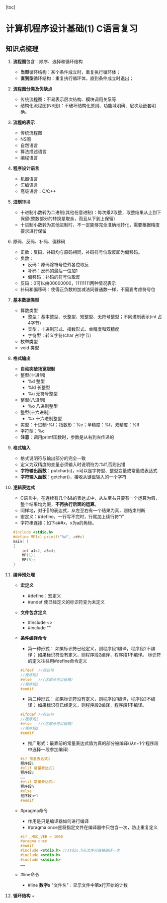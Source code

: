 [toc]

# 计算机程序设计基础(1) C语言复习

## 知识点梳理

1.  **流程图**包含：顺序、选择和循环结构
	+ **当型**循环结构：某个条件成立时，重复执行循环体；
	+ **直到型**循环结构：重复执行循环体，直到条件成立时退出；

2. **流程图分类及优缺点**
	+ 传统流程图：不易表示层次结构、模块调用关系等
	+ 结构化流程图(NS图)：不破坏结构化原则、功能域明确、层次及嵌套明确。
3. **流程的表示**
	+ 传统流程图
	+ NS图
	+ 自然语言
	+ 算法描述语言
	+ 编程语言
4. **程序设计语言**
	+ 机器语言
	+ 汇编语言
	+ 高级语言：C/C++
5. **进制**转换
	+ 十进制小数转为二进制(其他任意进制)：每次乘2取整，取整结果从上到下保留(整数部分的转换是取余，而且从下到上保留)
	+ 十进制小数转为其他进制时，不一定能够完全准确地转化，需要根据精度要求进行保留
6. 原码、反码、补码、偏移码
	+ 正数：反码、补码均与原码相同，补码符号位取反即为偏移码。
	+ 负数：
		- 反码：原码除符号位外各位取反
		- 补码：反码的最后一位加1
		- 偏移码：补码的符号位取反
	+ 反码：0可以由00000000，11111111两种情况表示
	+ 补码和偏移码：使得正负数的加减法同普通数一样，不需要考虑符号位
7. **基本数据类型**
	+ 算数类型
		- 整型：基本整型、长整型、短整型、无符号整型；不同进制表示(int 占4字节)
		- 实型：十进制形式、指数形式、单精度和双精度
		- 字符型：转义字符(char 占1字节)
	+ 枚举类型
	+ void 类型
8. **格式输出**
	+ **自动突破场宽限制**
	+ 整型(十进制)
		- %d 整型
		- %ld 长整型
		- %u 无符号整型
	+ 整型(八进制)
		- %o 八进制整型
	+ 整型(十六进制)
		- %x 十六进制整型
	+ 实型：十进制-%f；指数形：%e；单精度：%f，双精度：%lf
	+ 字符型：%c
	+ **注意**：调用printf函数时，参数是从右到左传递的

9. **格式输入**
	+ 格式说明符与输出部分的完全一致
	+ 定义为双精度的变量必须输入时说明符为:%lf,否则出错
	+ **字符输出函数**：putchar(c)，c可以是字符型、整型变量或常量或表达式
	+ **字符输入函数**：getchar()，接收从键盘输入的一个字符

10. **逻辑表达式**
	+ C语言中，在连续有几个&&的表达式中，从左至右只要有一个运算为假，整个结果均为假，**不再执行后面的运算**。
	+ 同样地，对于||的表达式，从左至右有一个结果为真，则结束判断
	+ 宏定义：#define，一行写不完时，行尾加上续行符“\”
	+ 字符串连接：如下a##x，x为a的角标。
	```c
	#include <stdio.h>
	#define MP(x) printf("%d", a##x)
	main( )
	{ 
		int a1=2, a5=4;
		MP(1);
		MP(5);
	}
	```
11. **编译预处理**
	+ **宏定义**
		- #define：宏定义
		- #undef 使已经定义的标识符变为未定义

	+ **文件包含定义**
		- #include <>
		- #include ""
	+ **条件编译命令**
		- 第一种形式：
		如果标识符已经定义，则程序段1编译，程序段2不编译；
		如果标识符没有定义，则程序段2编译，程序段1不编译。
		标识符的定义往往用#define命令定义
		```c
		#ifdef 	//标识符
		//程序段1
		#else	//(这部分可以省略)
		//程序段2
		#endif
		```
		- 第二种形式：
		如果标识符没有定义，则程序段1编译，程序段2不编译；
		如果标识符已经定义，则程序段2编译，程序段1不编译。
		```c
		#ifndef	//标识符
		//程序段1
		#else	//(这部分可以省略)
		//程序段2
		#endif
		```
		- 推广形式：最靠前的常量表达式值为真的部分被编译(从n+1个程序段中选择一段参加编译)

		```c
		#if 常量表达式1
		程序段1
		#elif 常量表达式2
		程序段2
		……
		#elif 常量表达式n
		程序段n
		#else
		程序段n+1
		#endif
		```
	+ #pragma命令
		- 作用是只是编译器如何进行编译
		- #pragma once是将指定文件在编译器中只包含一次，防止重复定义
		```c
		#if _MSC_VER > 1000
		#pragma once
		#endif
		#include <stdio.h> //stdio.h头文件只会被编译一次
		#include <stdio.h>
		#include <stdio.h>
		……
		```
	+ #line命令
		- #line **数字x** "文件名"：显示文件中第**x**行开始的计数

12. **循环结构**
	+ 